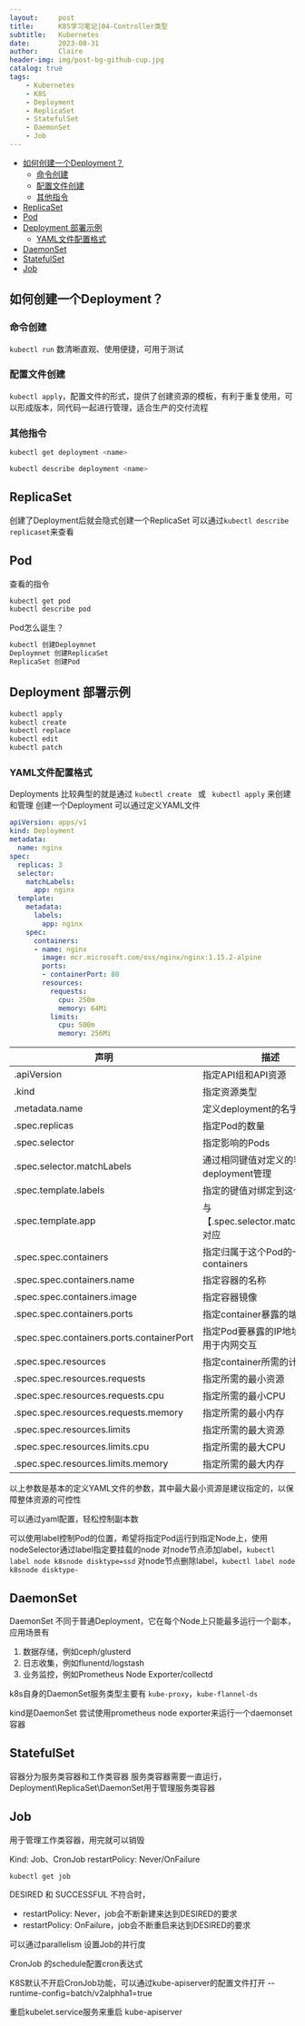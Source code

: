 ```yaml
---
layout:     post
title:      K8S学习笔记|04-Controller类型
subtitle:   Kubernetes
date:       2023-08-31
author:     Claire
header-img: img/post-bg-github-cup.jpg
catalog: true
tags:
    - Kubernetes
    - K8S
    - Deployment
    - ReplicaSet
    - StatefulSet
    - DaemonSet
    - Job
---
```


- [如何创建一个Deployment？](#如何创建一个deployment)
  - [命令创建](#命令创建)
  - [配置文件创建](#配置文件创建)
  - [其他指令](#其他指令)
- [ReplicaSet](#replicaset)
- [Pod](#pod)
- [Deployment 部署示例](#deployment-部署示例)
  - [YAML文件配置格式](#yaml文件配置格式)
- [DaemonSet](#daemonset)
- [StatefulSet](#statefulset)
- [Job](#job)

## 如何创建一个Deployment？

### 命令创建

`kubectl run` 数清晰直观、使用便捷，可用于测试

### 配置文件创建

`kubectl apply`，配置文件的形式，提供了创建资源的模板，有利于重复使用，可以形成版本，同代码一起进行管理，适合生产的交付流程

### 其他指令

```bash
kubectl get deployment <name>

kubectl describe deployment <name>
```

## ReplicaSet

创建了Deployment后就会隐式创建一个ReplicaSet
可以通过` kubectl describe replicaset `来查看

## Pod

查看的指令

```bash
kubectl get pod 
kubectl describe pod
```

Pod怎么诞生？

```bash
kubectl 创建Deploymnet
Deploymnet 创建ReplicaSet
ReplicaSet 创建Pod
```

## Deployment 部署示例

```bash
kubectl apply
kubectl create
kubectl replace
kubectl edit
kubectl patch
```

### YAML文件配置格式

Deployments 比较典型的就是通过 `kubectl create ` 或 ` kubectl apply` 来创建和管理
创建一个Deployment 可以通过定义YAML文件

```yaml
apiVersion: apps/v1
kind: Deployment
metadata:
  name: nginx
spec:
  replicas: 3
  selector:
    matchLabels:
      app: nginx
  template:
    metadata:
      labels:
        app: nginx
    spec:
      containers:
      - name: nginx
        image: mcr.microsoft.com/oss/nginx/nginx:1.15.2-alpine
        ports:
        - containerPort: 80
        resources:
          requests:
            cpu: 250m
            memory: 64Mi
          limits:
            cpu: 500m
            memory: 256Mi
```

|声明|描述|
|--|--|
|.apiVersion|指定API组和API资源|
|.kind|指定资源类型|
|.metadata.name|定义deployment的名字|
|.spec.replicas|指定Pod的数量|
|.spec.selector|指定影响的Pods|
|.spec.selector.matchLabels|通过相同键值对定义的容器将被deployment管理|
|.spec.template.labels|指定的键值对绑定到这个对象|
|.spec.template.app|与【.spec.selector.matchLabels】对应|
|.spec.spec.containers|指定归属于这个Pod的一系列containers|
|.spec.spec.containers.name|指定容器的名称|
|.spec.spec.containers.image|指定容器镜像|
|.spec.spec.containers.ports|指定container暴露的端口|
|.spec.spec.containers.ports.containerPort|指定Pod要暴露的IP地址的端口，用于内网交互|
|.spec.spec.resources|指定container所需的计算资源|
|.spec.spec.resources.requests|指定所需的最小资源|
|.spec.spec.resources.requests.cpu|指定所需的最小CPU|
|.spec.spec.resources.requests.memory|指定所需的最小内存|
|.spec.spec.resources.limits|指定所需的最大资源|
|.spec.spec.resources.limits.cpu|指定所需的最大CPU|
|.spec.spec.resources.limits.memory|指定所需的最大内存|

以上参数是基本的定义YAML文件的参数，其中最大最小资源是建议指定的，以保障整体资源的可控性

可以通过yaml配置，轻松控制副本数

可以使用label控制Pod的位置，希望将指定Pod运行到指定Node上，使用nodeSelector通过label指定要挂载的node
对node节点添加label，`kubectl label node k8snode disktype=ssd`
对node节点删除label，`kubectl label node k8snode disktype-`

## DaemonSet

DaemonSet 不同于普通Deployment，它在每个Node上只能最多运行一个副本，应用场景有

1. 数据存储，例如ceph/glusterd
2. 日志收集，例如flunentd/logstash
3. 业务监控，例如Prometheus Node Exporter/collectd

k8s自身的DaemonSet服务类型主要有 `kube-proxy`，`kube-flannel-ds`

kind是DaemonSet
尝试使用prometheus node exporter来运行一个daemonset容器

## StatefulSet

容器分为服务类容器和工作类容器
服务类容器需要一直运行，Deployment\ReplicaSet\DaemonSet用于管理服务类容器

## Job

用于管理工作类容器，用完就可以销毁

Kind: Job、CronJob
restartPolicy: Never/OnFailure

`kubectl get job`

DESIRED 和 SUCCESSFUL 不符合时，

- restartPolicy: Never，job会不断新建来达到DESIRED的要求
- restartPolicy: OnFailure，job会不断重启来达到DESIRED的要求

可以通过parallelism 设置Job的并行度

CronJob 的schedule配置cron表达式

K8S默认不开启CronJob功能，可以通过kube-apiserver的配置文件打开 --runtime-config=batch/v2alphha1=true

重启kubelet.service服务来重启 kube-apiserver
